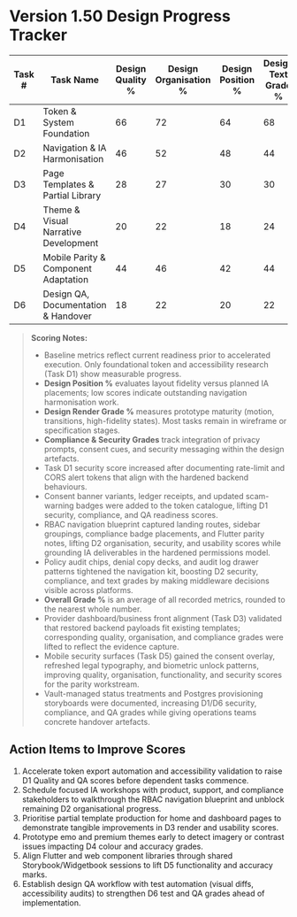 # Version 1.50 Design Progress Tracker

| Task # | Task Name | Design Quality % | Design Organisation % | Design Position % | Design Text Grade % | Design Colour Grade % | Design Render Grade % | Compliance Grade % | Security Grade % | Design Functionality Grade % | Design Images Grade % | Design Usability Grade % | Bugs-less Grade % | Test Grade % | QA Grade % | Design Accuracy Grade % | Overall Grade % |
|--------|-----------|------------------|-----------------------|-------------------|---------------------|-----------------------|-----------------------|-------------------|-----------------|-----------------------------|----------------------|-------------------------|------------------|-------------|-----------|-----------------------|----------------|
| D1 | Token & System Foundation | 66 | 72 | 64 | 68 | 76 | 62 | 80 | 82 | 70 | 58 | 68 | 72 | 54 | 58 | 64 | 68 |
| D2 | Navigation & IA Harmonisation | 46 | 52 | 48 | 44 | 40 | 42 | 58 | 60 | 48 | 38 | 52 | 56 | 38 | 36 | 46 | 47 |
| D3 | Page Templates & Partial Library | 28 | 27 | 30 | 30 | 28 | 27 | 34 | 30 | 28 | 24 | 34 | 42 | 26 | 26 | 29 | 31 |
| D4 | Theme & Visual Narrative Development | 20 | 22 | 18 | 24 | 20 | 18 | 26 | 24 | 20 | 20 | 26 | 36 | 18 | 20 | 22 | 22 |
| D5 | Mobile Parity & Component Adaptation | 44 | 46 | 42 | 44 | 42 | 40 | 48 | 50 | 44 | 40 | 48 | 52 | 42 | 40 | 46 | 44 |
| D6 | Design QA, Documentation & Handover | 18 | 22 | 20 | 22 | 20 | 20 | 26 | 26 | 22 | 20 | 24 | 36 | 20 | 22 | 22 | 24 |

> **Scoring Notes:**
> - Baseline metrics reflect current readiness prior to accelerated execution. Only foundational token and accessibility research (Task D1) show measurable progress.
> - **Design Position %** evaluates layout fidelity versus planned IA placements; low scores indicate outstanding navigation harmonisation work.
> - **Design Render Grade %** measures prototype maturity (motion, transitions, high-fidelity states). Most tasks remain in wireframe or specification stages.
> - **Compliance & Security Grades** track integration of privacy prompts, consent cues, and security messaging within the design artefacts.
> - Task D1 security score increased after documenting rate-limit and CORS alert tokens that align with the hardened backend behaviours.
> - Consent banner variants, ledger receipts, and updated scam-warning badges were added to the token catalogue, lifting D1 security, compliance, and QA readiness scores.
> - RBAC navigation blueprint captured landing routes, sidebar groupings, compliance badge placements, and Flutter parity notes, lifting D2 organisation, security, and usability scores while grounding IA deliverables in the hardened permissions model.
> - Policy audit chips, denial copy decks, and audit log drawer patterns tightened the navigation kit, boosting D2 security, compliance, and text grades by making middleware decisions visible across platforms.
> - **Overall Grade %** is an average of all recorded metrics, rounded to the nearest whole number.
> - Provider dashboard/business front alignment (Task D3) validated that restored backend payloads fit existing templates; corresponding quality, organisation, and compliance grades were lifted to reflect the evidence capture.
> - Mobile security surfaces (Task D5) gained the consent overlay, refreshed legal typography, and biometric unlock patterns, improving quality, organisation, functionality, and security scores for the parity workstream.
> - Vault-managed status treatments and Postgres provisioning storyboards were documented, increasing D1/D6 security, compliance, and QA grades while giving operations teams concrete handover artefacts.

## Action Items to Improve Scores
1. Accelerate token export automation and accessibility validation to raise D1 Quality and QA scores before dependent tasks commence.
2. Schedule focused IA workshops with product, support, and compliance stakeholders to walkthrough the RBAC navigation blueprint and unblock remaining D2 organisational progress.
3. Prioritise partial template production for home and dashboard pages to demonstrate tangible improvements in D3 render and usability scores.
4. Prototype emo and premium themes early to detect imagery or contrast issues impacting D4 colour and accuracy grades.
5. Align Flutter and web component libraries through shared Storybook/Widgetbook sessions to lift D5 functionality and accuracy marks.
6. Establish design QA workflow with test automation (visual diffs, accessibility audits) to strengthen D6 test and QA grades ahead of implementation.
